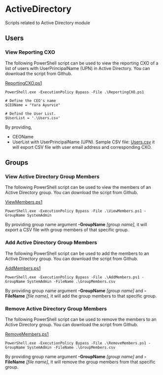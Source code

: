 # ActiveDirectory
Scripts related to Active Directory module
## Users
### View Reporting CXO
The following PowerShell script can be used to view the reporting CXO of a list of users with UserPrincipalName (UPN) in Active Directory. You can download the script from Github.

[ReportingCXO.ps1](https://github.com/dilith-lab/ActiveDirectory/blob/main/Users/ReportingCXO.ps1) 
```
PowerShell.exe -ExecutionPolicy Bypass -File .\ReportingCXO.ps1

# Define the CEO's name
$CEOName = "Yara Ayurvie"

# Defind the User List.
$UserList = '.\Users.csv'
```
By providing,
- CEOName 
- UserList with UserPrincipalName (UPN). Sample CSV file: [Users.csv](https://github.com/dilith-lab/ActiveDirectory/blob/main/Users/Users.csv) 
it will export CSV file with user email address and corresponding CXO.

## Groups
### View Active Directory Group Members
The following PowerShell script can be used to view the members of an Active Directory group. You can download the script from Github.

[ViewMembers.ps1](https://github.com/dilith-lab/ActiveDirectory/blob/master/Groups/ViewMembers.ps1) 
```
PowerShell.exe -ExecutionPolicy Bypass -File .\ViewMembers.ps1 -GroupName SystemAdmin
```
By providing group name argument **-GroupName** *[group name]*, it will export a CSV file with group members of that specific group.

### Add Active Directory Group Members
The following PowerShell script can be used to add the members to an Active Directory group. You can download the script from Github.

[AddMembers.ps1](https://github.com/dilith-lab/ActiveDirectory/blob/master/Groups/AddMembers.ps1)
```
PowerShell.exe -ExecutionPolicy Bypass -File .\AddMembers.ps1 -GroupName SystemAdmin -FileName .\GroupMembers.csv
```
By providing group name argument **-GroupName** *[group name]* and **-FileName** *[file name]*, it will add the group members to that specific group.

### Remove Active Directory Group Members
The following PowerShell script can be used to remove the members to an Active Directory group. You can download the script from Github.

[RemoveMembers.ps1](https://github.com/dilith-lab/ActiveDirectory/blob/master/Groups/RemoveMembers.ps1)
```
PowerShell.exe -ExecutionPolicy Bypass -File .\RemoveMembers.ps1 -GroupName SystemAdmin -FileName .\GroupMembers.csv
```
By providing group name argument **-GroupName** *[group name]* and **-FileName** *[file name]*, it will remove the group members from that specific group.
